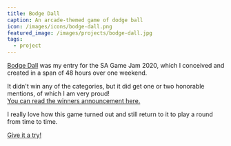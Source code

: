 ```yaml
---
title: Bodge Dall
caption: An arcade-themed game of dodge ball
icon: /images/icons/bodge-dall.png
featured_image: /images/projects/bodge-dall.jpg
tags:
  - project
---
```


[Bodge Dall](https://miltage.itch.io/bodge-dall) was my entry for the SA Game Jam 2020, which I conceived and created in a span of 48 hours over one weekend.

It didn't win any of the categories, but it did get one or two honorable mentions, of which I am very proud!  
[You can read the winners announcement here.](https://itch.io/jam/sa-game-jam/topic/1037428/winners-announcement#post-2135842)

I really love how this game turned out and still return to it to play a round from time to time.

[Give it a try!](https://miltage.itch.io/bodge-dall)
